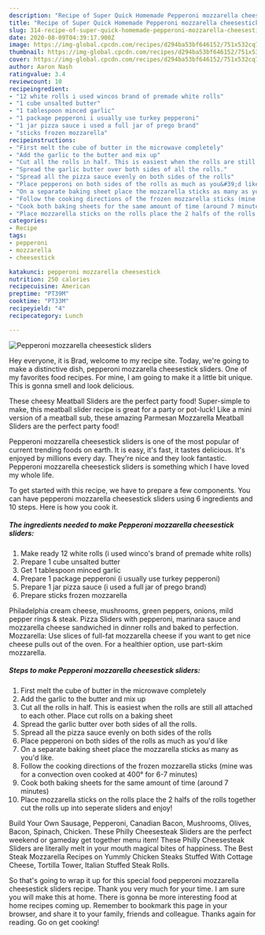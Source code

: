 ```yaml
---
description: "Recipe of Super Quick Homemade Pepperoni mozzarella cheesestick sliders"
title: "Recipe of Super Quick Homemade Pepperoni mozzarella cheesestick sliders"
slug: 314-recipe-of-super-quick-homemade-pepperoni-mozzarella-cheesestick-sliders
date: 2020-08-09T04:39:17.900Z
image: https://img-global.cpcdn.com/recipes/d294ba53bf646152/751x532cq70/pepperoni-mozzarella-cheesestick-sliders-recipe-main-photo.jpg
thumbnail: https://img-global.cpcdn.com/recipes/d294ba53bf646152/751x532cq70/pepperoni-mozzarella-cheesestick-sliders-recipe-main-photo.jpg
cover: https://img-global.cpcdn.com/recipes/d294ba53bf646152/751x532cq70/pepperoni-mozzarella-cheesestick-sliders-recipe-main-photo.jpg
author: Aaron Nash
ratingvalue: 3.4
reviewcount: 10
recipeingredient:
- "12 white rolls i used wincos brand of premade white rolls"
- "1 cube unsalted butter"
- "1 tablespoon minced garlic"
- "1 package pepperoni i usually use turkey pepperoni"
- "1 jar pizza sauce i used a full jar of prego brand"
- "sticks frozen mozzarella"
recipeinstructions:
- "First melt the cube of butter in the microwave completely"
- "Add the garlic to the butter and mix up"
- "Cut all the rolls in half. This is easiest when the rolls are still all attached to each other. Place cut rolls on a baking sheet"
- "Spread the garlic butter over both sides of all the rolls."
- "Spread all the pizza sauce evenly on both sides of the rolls"
- "Place pepperoni on both sides of the rolls as much as you&#39;d like"
- "On a separate baking sheet place the mozzarella sticks as many as you&#39;d like."
- "Follow the cooking directions of the frozen mozzarella sticks (mine was for a convection oven cooked at 400° for 6-7 minutes)"
- "Cook both baking sheets for the same amount of time (around 7 minutes)"
- "Place mozzarella sticks on the rolls place the 2 halfs of the rolls together cut the rolls up into seperate sliders and enjoy!"
categories:
- Recipe
tags:
- pepperoni
- mozzarella
- cheesestick

katakunci: pepperoni mozzarella cheesestick 
nutrition: 250 calories
recipecuisine: American
preptime: "PT39M"
cooktime: "PT33M"
recipeyield: "4"
recipecategory: Lunch

---
```



![Pepperoni mozzarella cheesestick sliders](https://img-global.cpcdn.com/recipes/d294ba53bf646152/751x532cq70/pepperoni-mozzarella-cheesestick-sliders-recipe-main-photo.jpg)

Hey everyone, it is Brad, welcome to my recipe site. Today, we're going to make a distinctive dish, pepperoni mozzarella cheesestick sliders. One of my favorites food recipes. For mine, I am going to make it a little bit unique. This is gonna smell and look delicious.

These cheesy Meatball Sliders are the perfect party food! Super-simple to make, this meatball slider recipe is great for a party or pot-luck! Like a mini version of a meatball sub, these amazing Parmesan Mozzarella Meatball Sliders are the perfect party food!

Pepperoni mozzarella cheesestick sliders is one of the most popular of current trending foods on earth. It is easy, it's fast, it tastes delicious. It's enjoyed by millions every day. They're nice and they look fantastic. Pepperoni mozzarella cheesestick sliders is something which I have loved my whole life.


To get started with this recipe, we have to prepare a few components. You can have pepperoni mozzarella cheesestick sliders using 6 ingredients and 10 steps. Here is how you cook it.

<!--inarticleads1-->

##### The ingredients needed to make Pepperoni mozzarella cheesestick sliders:

1. Make ready 12 white rolls (i used winco&#39;s brand of premade white rolls)
1. Prepare 1 cube unsalted butter
1. Get 1 tablespoon minced garlic
1. Prepare 1 package pepperoni (i usually use turkey pepperoni)
1. Prepare 1 jar pizza sauce (i used a full jar of prego brand)
1. Prepare sticks frozen mozzarella


Philadelphia cream cheese, mushrooms, green peppers, onions, mild pepper rings &amp; steak. Pizza Sliders with pepperoni, marinara sauce and mozzarella cheese sandwiched in dinner rolls and baked to perfection. Mozzarella: Use slices of full-fat mozzarella cheese if you want to get nice cheese pulls out of the oven. For a healthier option, use part-skim mozzarella. 

<!--inarticleads2-->

##### Steps to make Pepperoni mozzarella cheesestick sliders:

1. First melt the cube of butter in the microwave completely
1. Add the garlic to the butter and mix up
1. Cut all the rolls in half. This is easiest when the rolls are still all attached to each other. Place cut rolls on a baking sheet
1. Spread the garlic butter over both sides of all the rolls.
1. Spread all the pizza sauce evenly on both sides of the rolls
1. Place pepperoni on both sides of the rolls as much as you&#39;d like
1. On a separate baking sheet place the mozzarella sticks as many as you&#39;d like.
1. Follow the cooking directions of the frozen mozzarella sticks (mine was for a convection oven cooked at 400° for 6-7 minutes)
1. Cook both baking sheets for the same amount of time (around 7 minutes)
1. Place mozzarella sticks on the rolls place the 2 halfs of the rolls together cut the rolls up into seperate sliders and enjoy!


Build Your Own Sausage, Pepperoni, Canadian Bacon, Mushrooms, Olives, Bacon, Spinach, Chicken. These Philly Cheesesteak Sliders are the perfect weekend or gameday get together menu item! These Philly Cheesesteak Sliders are literally melt in your mouth magical bites of happiness. The Best Steak Mozzarella Recipes on Yummly Chicken Steaks Stuffed With Cottage Cheese, Tortilla Tower, Italian Stuffed Steak Rolls. 

So that's going to wrap it up for this special food pepperoni mozzarella cheesestick sliders recipe. Thank you very much for your time. I am sure you will make this at home. There is gonna be more interesting food at home recipes coming up. Remember to bookmark this page in your browser, and share it to your family, friends and colleague. Thanks again for reading. Go on get cooking!
